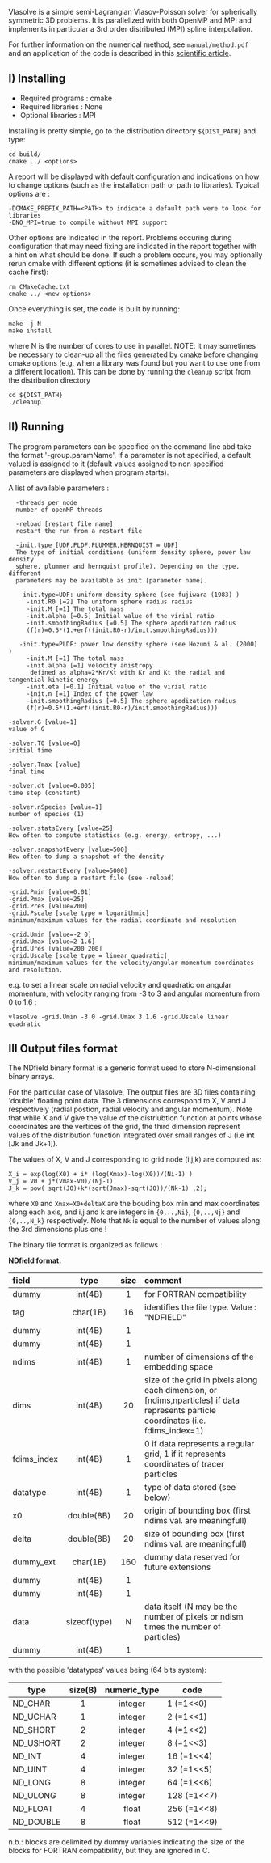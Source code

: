 Vlasolve is a simple semi-Lagrangian Vlasov-Poisson solver for spherically symmetric 3D problems. It is parallelized with both OpenMP and MPI and implements in particular a 3rd order distributed (MPI) spline interpolation. 

For further information on the numerical method, see `manual/method.pdf` and an application of the code is described in this [scientific article](http://adsabs.harvard.edu/abs/2015MNRAS.450.3724C).

I) Installing
-------------

 - Required programs : cmake
 - Required libraries : None
 - Optional libraries : MPI

Installing is pretty simple, go to the distribution directory `${DIST_PATH}` and type:

    cd build/
    cmake ../ <options>

A report will be displayed with default configuration and indications on how to change options (such as the installation path or path to libraries). Typical options are :

    -DCMAKE_PREFIX_PATH=<PATH> to indicate a default path were to look for libraries
    -DNO_MPI=true to compile without MPI support

Other options are indicated in the report. Problems occuring during configuration that may need fixing are indicated in the report together with a hint on what should be done. If such a problem occurs, you may optionally rerun cmake with different options (it is sometimes advised to clean the cache first):

    rm CMakeCache.txt
    cmake ../ <new options>

Once everything is set, the code is built by running:

    make -j N
    make install

where N is the number of cores to use in parallel.
NOTE: it may sometimes be necessary to clean-up all the files generated by cmake before changing cmake options (e.g. when a library was found but you want to use one from a different location). This can be done by running the `cleanup` script from the distribution directory

    cd ${DIST_PATH}
    ./cleanup


II) Running
--------------
The program parameters can be specified on the command line abd take the format '-group.paramName'. If a parameter is not specified, a default valued is assigned to it (default values assigned to non specified parameters are displayed when program starts).

A list of available parameters :

      -threads_per_node
      number of openMP threads

      -reload [restart file name]
      restart the run from a restart file

      -init.type [UDF,PLDF,PLUMMER,HERNQUIST = UDF]
      The type of initial conditions (uniform density sphere, power law density
      sphere, plummer and hernquist profile). Depending on the type, different
      parameters may be available as init.[parameter name].

       -init.type=UDF: uniform density sphere (see fujiwara (1983) )
         -init.R0 [=2] The uniform sphere radius radius
         -init.M [=1] The total mass
         -init.alpha [=0.5] Initial value of the virial ratio
         -init.smoothingRadius [=0.5] The sphere apodization radius 
         (f(r)=0.5*(1.+erf((init.R0-r)/init.smoothingRadius)))

       -init.type=PLDF: power low density sphere (see Hozumi & al. (2000) )
         -init.M [=1] The total mass
         -init.alpha [=1] velocity anistropy
          defined as alpha=2*Kr/Kt with Kr and Kt the radial and tangential kinetic energy
         -init.eta [=0.1] Initial value of the virial ratio
         -init.n [=1] Index of the power law
         -init.smoothingRadius [=0.5] The sphere apodization radius 
         (f(r)=0.5*(1.+erf((init.R0-r)/init.smoothingRadius)))

    -solver.G [value=1]
    value of G

    -solver.T0 [value=0]
    initial time

    -solver.Tmax [value]
    final time

    -solver.dt [value=0.005]
    time step (constant)

    -solver.nSpecies [value=1]
    number of species (1)

    -solver.statsEvery [value=25]
    How often to compute statistics (e.g. energy, entropy, ...)

    -solver.snapshotEvery [value=500]
    How often to dump a snapshot of the density

    -solver.restartEvery [value=5000]
    How often to dump a restart file (see -reload)

    -grid.Pmin [value=0.01]
    -grid.Pmax [value=25]
    -grid.Pres [value=200] 
    -grid.Pscale [scale type = logarithmic] 
    minimum/maximum values for the radial coordinate and resolution

    -grid.Umin [value=-2 0]
    -grid.Umax [value=2 1.6]
    -grid.Ures [value=200 200]
    -grid.Uscale [scale type = linear quadratic] 
    minimum/maximum values for the velocity/angular momentum coordinates and resolution.
    
e.g. to set a linear scale on radial velocity and quadratic on angular momentum, with velocity ranging from -3 to 3 and angular momentum from 0 to 1.6 :

    vlasolve -grid.Umin -3 0 -grid.Umax 3 1.6 -grid.Uscale linear quadratic


III Output files format
-----------------------
The NDfield binary format is a generic format used to store N-dimensional binary arrays.

For the particular case of Vlasolve, The output files are 3D files containing 'double' floating point data. The 3 dimensions correspond to X, V and J respectively (radial postion, radial velocity and angular momentum). Note that while X and V give the value of the distriubtion function at points whose coordinates are the vertices of the grid, the third dimension represent values of the distribution function integrated over small ranges of J (i.e int [Jk and Jk+1]).

The values of X, V and J corresponding to grid node (i,j,k) are computed as:

    X_i = exp(log(X0) + i* (log(Xmax)-log(X0))/(Ni-1) )
    V_j = V0 + j*(Vmax-V0)/(Nj-1)
    J_k = pow( sqrt(J0)+k*(sqrt(Jmax)-sqrt(J0))/(Nk-1) ,2);
    
where `X0` and `Xmax=X0+deltaX` are the bouding box min and max coordinates along each axis, and i,j and k are integers in `{0,..,Ni}`, `{0,..,Nj}` and  `{0,..,N_k}` respectively. Note that `Nk` is equal to the number of values along the 3rd dimensions plus one !

The binary file format is organized as follows :

**NDfield format:**

|field       |type         |size   |comment|
|:-----------|:-----------:|:-----:|:------|
|dummy       |int(4B)      |1      |for FORTRAN compatibility|
|tag         |char(1B)     |16     |identifies the file type. Value : "NDFIELD"|
|dummy       |int(4B)      |1	   | |
|dummy       |int(4B)      |1	   | |
|ndims       |int(4B)      |1      |number of dimensions of the embedding space|
|dims        |int(4B)      |20     |size of the grid in pixels along each dimension, or [ndims,nparticles] if data represents particle coordinates (i.e. fdims_index=1)|
|fdims_index |int(4B)      |1      |0 if data represents a regular grid, 1 if it represents coordinates of tracer particles|
|datatype    |int(4B)      |1      |type of data stored (see below)
|x0          |double(8B)   |20     |origin of bounding box (first ndims val. are meaningfull)
|delta       |double(8B)   |20     |size of bounding box (first ndims val. are meaningfull)
|dummy_ext   |char(1B)     |160    |dummy data reserved for future extensions
|dummy       |int(4B)      |1	   | |
|dummy       |int(4B)      |1	   | |
|data        |sizeof(type) |N      |data itself (N may be the number of pixels or ndism times the number of particles)
|dummy       |int(4B)      |1	   | |

with the possible 'datatypes' values being (64 bits system):

|type       |size(B) |numeric_type  |code       |
|-----------|:------:|:------------:|-----------|
|ND_CHAR    | 1      | integer      |1 (=1<<0)  |
|ND_UCHAR   | 1      | integer      |2 (=1<<1)  |
|ND_SHORT   | 2      | integer      |4 (=1<<2)  |
|ND_USHORT  | 2      | integer      |8 (=1<<3)  |
|ND_INT     | 4      | integer      |16 (=1<<4) |
|ND_UINT    | 4      | integer      |32 (=1<<5) |
|ND_LONG    | 8      | integer      |64 (=1<<6) |
|ND_ULONG   | 8      | integer      |128 (=1<<7)|
|ND_FLOAT   | 4      | float        |256 (=1<<8)|
|ND_DOUBLE  | 8      | float        |512 (=1<<9)|

n.b.: blocks are delimited by dummy variables indicating the size of the blocks for FORTRAN compatibility, but they are ignored in C.
